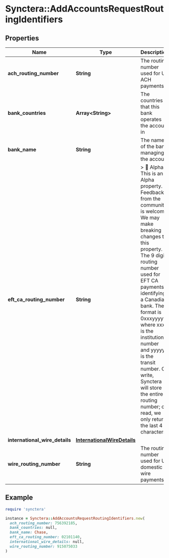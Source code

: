 # Synctera::AddAccountsRequestRoutingIdentifiers

## Properties

| Name | Type | Description | Notes |
| ---- | ---- | ----------- | ----- |
| **ach_routing_number** | **String** | The routing number used for US ACH payments.  | [optional] |
| **bank_countries** | **Array&lt;String&gt;** | The countries that this bank operates the account in |  |
| **bank_name** | **String** | The name of the bank managing the account |  |
| **eft_ca_routing_number** | **String** | &gt; 🚧 Alpha &gt; This is an Alpha property. Feedback from the community is welcome. We may make breaking changes to this property. The 9 digit routing number used for EFT CA payments, identifying a Canadian bank. The format is 0xxxyyyyy where xxx is the institution number and yyyyy is the transit number. On write, Synctera will store the entire routing number; on read, we only return the last 4 characters.  | [optional] |
| **international_wire_details** | [**InternationalWireDetails**](InternationalWireDetails.md) |  | [optional] |
| **wire_routing_number** | **String** | The routing number used for US domestic wire payments.  | [optional] |

## Example

```ruby
require 'synctera'

instance = Synctera::AddAccountsRequestRoutingIdentifiers.new(
  ach_routing_number: 756392185,
  bank_countries: null,
  bank_name: Chase,
  eft_ca_routing_number: 02101140,
  international_wire_details: null,
  wire_routing_number: 915075033
)
```

